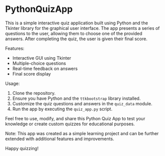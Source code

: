 # PythonQuizApp

This is a simple interactive quiz application built using Python and the Tkinter library for the graphical user interface. The app presents a series of questions to the user, allowing them to choose one of the provided answers. After completing the quiz, the user is given their final score.

Features:
- Interactive GUI using Tkinter
- Multiple-choice questions
- Real-time feedback on answers
- Final score display

Usage:
1. Clone the repository.
2. Ensure you have Python and the `ttkbootstrap` library installed.
3. Customize the quiz questions and answers in the `quiz_data` module.
4. Run the app by executing the `quiz_app.py` script.

Feel free to use, modify, and share this Python Quiz App to test your knowledge or create custom quizzes for educational purposes.

Note: This app was created as a simple learning project and can be further extended with additional features and improvements.

Happy quizzing!
